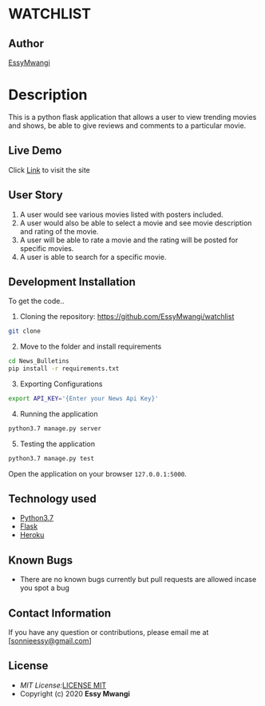 # WATCHLIST

## Author

[EssyMwangi](https://github.com/EssyMwangi)

# Description
This is a python flask application that allows a user to view trending movies and shows, be able to give reviews and comments to a particular movie.

## Live Demo

Click [Link](https://watchlistbyessy.herokuapp.com/) to visit the site


## User Story

1. A user would see various movies listed with posters included.
2. A user would also be able to select a movie and see movie description and rating of the movie.
3. A user will be able to rate a movie and the rating will be posted for specific movies.
4. A user is able to search for a specific movie.


## Development Installation
To get the code..

1. Cloning the repository: https://github.com/EssyMwangi/watchlist
  ```bash
  git clone 
  ```
2. Move to the folder and install requirements
  ```bash
  cd News_Bulletins
  pip install -r requirements.txt
  ```
3. Exporting Configurations
  ```bash
  export API_KEY='{Enter your News Api Key}'
  ```
4. Running the application
  ```bash
  python3.7 manage.py server
  ```
5. Testing the application
  ```bash
  python3.7 manage.py test
  ```
Open the application on your browser `127.0.0.1:5000`.


## Technology used

* [Python3.7](https://www.python.org/)
* [Flask](http://flask.pocoo.org/)
* [Heroku](https://heroku.com)


## Known Bugs
* There are no known bugs currently but pull requests are allowed incase you spot a bug

## Contact Information 

If you have any question or contributions, please email me at [sonnieessy@gmail.com]

## License

- _MIT License:_[LICENSE MIT](./LICENSE)
- Copyright (c) 2020 **Essy Mwangi**

